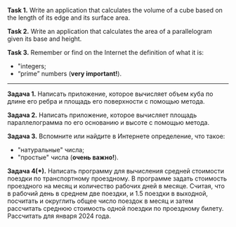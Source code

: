 **Task 1.**
Write an application that calculates the volume of a cube based on the length of its edge and
its surface area.

**Task 2.**
Write an application that calculates the area of a parallelogram given its base and height.

**Task 3.**
Remember or find on the Internet the definition of what it is:
- "integers;
- “prime” numbers (**very important!**).

-----------------------------------------------------

**Задача 1.**
Написать приложение, которое вычисляет объем куба по длине его ребра и
площадь его поверхности с помощью метода.

**Задача 2.**
Написать приложение, которое вычисляет площадь параллелограмма по его основанию и высоте с помощью метода.

**Задача 3.**
Вспомните или найдите в Интернете определение, что такое:
- "натуральные" числа;
- "простые" числа (**очень важно!**).

**Задача 4(*).**
Написать программу для вычисления средней стоимости поездки по транспортному проездному.
В программе задать стоимость проездного на месяц и количество рабочих дней в месяце.
Считая, что в рабочий день в среднем две поездки, и 1.5 поездки в выходной, посчитать и
округлить общее число поездок в месяц и затем рассчитать среднюю стоимость одной поездки по
проездному билету.
Рассчитать для января 2024 года.


